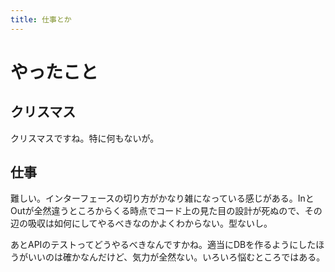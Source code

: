 ```yaml
---
title: 仕事とか
---
```


# やったこと

## クリスマス

クリスマスですね。特に何もないが。

## 仕事

難しい。インターフェースの切り方がかなり雑になっている感じがある。InとOutが全然違うところからくる時点でコード上の見た目の設計が死ぬので、その辺の吸収は如何にしてやるべきなのかよくわからない。型ないし。

あとAPIのテストってどうやるべきなんですかね。適当にDBを作るようにしたほうがいいのは確かなんだけど、気力が全然ない。いろいろ悩むところではある。